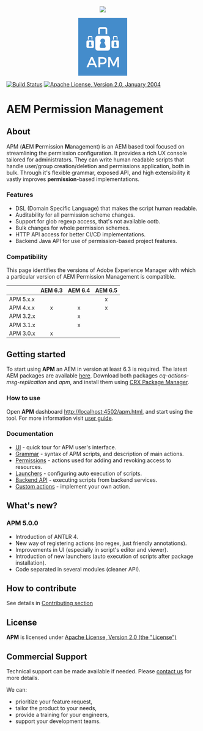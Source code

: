<p align="center">
    <img src="https://assets.cognifide.com/github/cognifide-logo.png" style="vertical-align: middle">
</p><p align="center">
    <img src="docs/apm-logo.png" alt="APM Logo" style="width: 128px; vertical-align: middle">
</p>

[![Build Status](https://travis-ci.org/Cognifide/APM.svg?branch=master)](https://travis-ci.org/Cognifide/APM)
[![Apache License, Version 2.0, January 2004](https://img.shields.io/github/license/cognifide/apm.svg?label=License)](http://www.apache.org/licenses/)

# AEM Permission Management
## About
APM (**A**EM **P**ermission **M**anagement) is an AEM based tool focused on streamlining the permission configuration. It provides a rich UX console tailored for administrators. They can write human readable scripts that handle user/group creation/deletion and permissions application, both in bulk. Through it's flexible grammar, exposed API, and high extensibility it vastly improves **permission**-based implementations.

### Features
* DSL (Domain Specific Language) that makes the script human readable.
* Auditability for all permission scheme changes.
* Support for glob regexp access, that's not available ootb.
* Bulk changes for whole permission schemes.
* HTTP API access for better CI/CD implementations.
* Backend Java API for use of permission-based project features.

### Compatibility
This page identifies the versions of Adobe Experience Manager with which a particular version of AEM Permission Management is compatible.

| | AEM 6.3 | AEM 6.4 | AEM 6.5 |
| --- | :---: | :---: | :---: |
| APM 5.x.x | | | x |
| APM 4.x.x | x | x | x |
| APM 3.2.x |   | x | |
| APM 3.1.x |   | x | |
| APM 3.0.x |  x | | |

## Getting started
To start using **APM** an AEM in version at least 6.3 is required.
The latest AEM packages are available [here](https://github.com/Cognifide/APM/releases/latest). Download both packages *cq-actions-msg-replication* and *apm*, and install them using [CRX Package Manager](http://localhost:4502/crx/packmgr).

### How to use
Open **APM** dashboard [http://localhost:4502/apm.html](http://localhost:4502/apm.html), and start using the tool. For more information visit [user guide](docs/ui.md).

### Documentation
* [UI](docs/ui.md) - quick tour for APM user's interface.
* [Grammar](docs/grammar.md) - syntax of APM scripts, and description of main actions.
* [Permissions](docs/permissions.md) - actions used for adding and revoking access to resources. 
* [Launchers](docs/launchers.md) - configuring auto execution of scripts.
* [Backend API](docs/backend-api.md) - executing scripts from backend services.
* [Custom actions](docs/custom-actions.md) - implement your own action.

## What's new?
### APM 5.0.0
* Introduction of ANTLR 4.
* New way of registering actions (no regex, just friendly annotations).
* Improvements in UI (especially in script's editor and viewer).
* Introduction of new launchers (auto execution of scripts after package installation).
* Code separated in several modules (cleaner API).

## How to contribute
See details in [Contributing section](https://github.com/Cognifide/APM/blob/master/CONTRIBUTING.md)

## License
**APM** is licensed under [Apache License, Version 2.0 (the "License")](https://www.apache.org/licenses/LICENSE-2.0.txt)

## Commercial Support

Technical support can be made available if needed. Please [contact us](mailto:labs-support@cognifide.com) for more details.

We can:

* prioritize your feature request,
* tailor the product to your needs,
* provide a training for your engineers,
* support your development teams.
